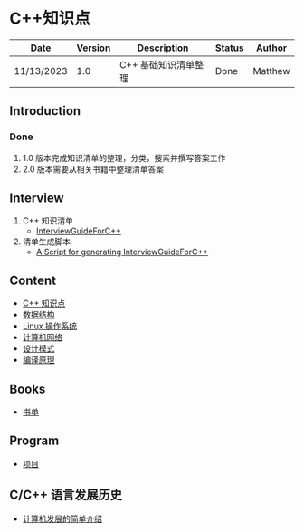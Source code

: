 # C++知识点

|Date|Version|Description|Status|Author|
|---|---|---|---|---|
| 11/13/2023 | 1.0 | C++ 基础知识清单整理 | Done | Matthew |

## Introduction
### Done
1. 1.0 版本完成知识清单的整理，分类，搜索并撰写答案工作
2. 2.0 版本需要从相关书籍中整理清单答案

## Interview
1. C++ 知识清单
    + [InterviewGuideForC++](./InterviewGuideForC++.md)
2. 清单生成脚本
    + [A Script for generating InterviewGuideForC++](./Interview/Interview.py)

## Content
+ [C++ 知识点](./BasicKnowledgeForCPLUS/README.md)
+ [数据结构](./DataStructure/README.md)
+ [Linux 操作系统](./LinuxOperationSystem/README.md)
+ [计算机网络](./ComputerNetwork/README.md)
+ [设计模式](./DesignPattern/README.md)
+ [编译原理](./Compiler/README.md)

## Books
+ [书单](./Books.md)

## Program
+ [项目](./Project.md)

## C/C++ 语言发展历史
+ [计算机发展的简单介绍](https://www.zhihu.com/question/27639400)